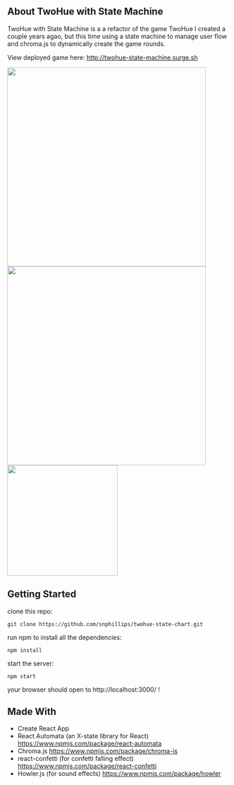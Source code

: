 ## About TwoHue with State Machine

TwoHue with State Machine is a a refactor of the game TwoHue I created a couple years agao, but this time using a state machine to manage user flow and chroma.js to dynamically create the game rounds.

View deployed game here: http://twohue-state-machine.surge.sh

<img src="https://i.imgur.com/iaWzlC8.png" width="450">
<img src="https://i.imgur.com/i91exEK.png" width="450">
<img src="https://i.imgur.com/hD0Y5QT.png" width="250">

## Getting Started
clone this repo:

`git clone https://github.com/snphillips/twohue-state-chart.git`

run npm to install all the dependencies:

`npm install`

start the server:

`npm start`

your browser should open to http://localhost:3000/ !




## Made With
- Create React App
- React Automata (an X-state library for React) https://www.npmjs.com/package/react-automata
- Chroma.js https://www.npmjs.com/package/chroma-js
- react-confetti (for confetti falling effect) https://www.npmjs.com/package/react-confetti
- Howler.js (for sound effects) https://www.npmjs.com/package/howler
